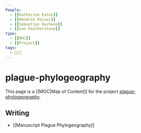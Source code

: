 ```yaml
---
People:
  - [[Katherine Eaton]]
  - [[Hendrik Poinar]]
  - [[Sebastian Duchene]]
  - [[Leo Featherstone]]
type:
  - [[MOC]]
  - [[Project]]  
tags: 
  - 📝/🌱 
---
```


# plague-phylogeography

This page is a [[MOC|Map of Content]] for the project [plague-phylogeography](https://github.com/ktmeaton/plague-phylogeography/).

## Writing

- [[Manuscript Plague Phylogeography]]